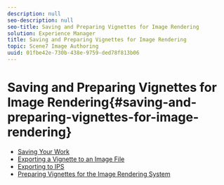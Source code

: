 ```yaml
---
description: null
seo-description: null
seo-title: Saving and Preparing Vignettes for Image Rendering
solution: Experience Manager
title: Saving and Preparing Vignettes for Image Rendering
topic: Scene7 Image Authoring
uuid: 01fbe42e-730b-438e-9759-ded78f813b06
---
```


# Saving and Preparing Vignettes for Image Rendering{#saving-and-preparing-vignettes-for-image-rendering}

* [Saving Your Work](c-vat-save-work-vign.md)
* [Exporting a Vignette to an Image File](t-vat-exp-vign-img-file.md)
* [Exporting to IPS](t-vat-exp-ips.md)
* [Preparing Vignettes for the Image Rendering System](t-vat-vign-img-rend-sys.md)
